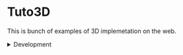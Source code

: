 # Tuto3D

This is bunch of examples of 3D implemetation on the web.

<details><summary>Development</summary>

## Run in development

Install dependencies

```sh
pnpm install
```

Run project

```sh
PORT=3003 pnpm run dev -- --host
```

Build

```sh
pnpm run assets
pnpm build
```

if you want to add new assets, add new values to `src/helper/mAssets.ts` file.

Build a docker builder

```sh
docker build -t ryts/buildpnpm:latest ci/build
```

</details>
